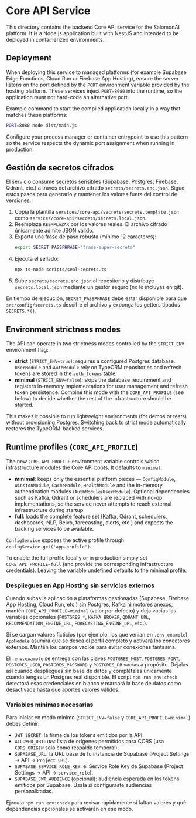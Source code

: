 # Core API Service

This directory contains the backend Core API service for the SalomonAI platform. It is a Node.js application built with NestJS and intended to be deployed in containerized environments.

## Deployment

When deploying this service to managed platforms (for example Supabase Edge Functions, Cloud Run or Firebase App Hosting), ensure the server listens on the port defined by the `PORT` environment variable provided by the hosting platform. These services inject `PORT=8080` into the runtime, so the application must not hard-code an alternative port.

Example command to start the compiled application locally in a way that matches these platforms:

```bash
PORT=8080 node dist/main.js
```

Configure your process manager or container entrypoint to use this pattern so the service respects the dynamic port assignment when running in production.

## Gestión de secretos cifrados

El servicio consume secretos sensibles (Supabase, Postgres, Firebase, Qdrant, etc.) a través del archivo cifrado `secrets/secrets.enc.json`. Sigue estos pasos para generarlo y mantener los valores fuera del control de versiones:

1. Copia la plantilla `services/core-api/secrets/secrets.template.json` como `services/core-api/secrets/secrets.local.json`.
2. Reemplaza `REEMPLAZAR` por los valores reales. El archivo cifrado únicamente admite JSON válido.
3. Exporta una frase de paso robusta (mínimo 12 caracteres):
   ```bash
   export SECRET_PASSPHRASE="frase-super-secreta"
   ```
4. Ejecuta el sellado: 
   ```bash
   npx ts-node scripts/seal-secrets.ts
   ```
5. Sube `secrets/secrets.enc.json` al repositorio y distribuye `secrets.local.json` mediante un gestor seguro (no lo incluyas en git).

En tiempo de ejecución, `SECRET_PASSPHRASE` debe estar disponible para que `src/config/secrets.ts` descifre el archivo y exponga los getters tipados `SECRETS.*()`.

## Environment strictness modes

The API can operate in two strictness modes controlled by the `STRICT_ENV` environment flag:

- **strict** (`STRICT_ENV=true`): requires a configured Postgres database. `UserModule` and `AuthModule` rely on TypeORM repositories and refresh tokens are stored in the `auth_tokens` table.
- **minimal** (`STRICT_ENV=false`): skips the database requirement and registers in-memory implementations for user management and refresh token persistence. Combine this mode with the `CORE_API_PROFILE` (see below) to decide whether the rest of the infrastructure should be started.

This makes it possible to run lightweight environments (for demos or tests) without provisioning Postgres. Switching back to strict mode automatically restores the TypeORM-backed services.

## Runtime profiles (`CORE_API_PROFILE`)

The new `CORE_API_PROFILE` environment variable controls which infrastructure modules the Core API boots. It defaults to `minimal`.

- **minimal**: keeps only the essential platform pieces — `ConfigModule`, `WinstonModule`, `CacheModule`, `HealthModule` and the in-memory authentication modules (`AuthModule`/`UserModule`). Optional dependencies such as Kafka, Qdrant or schedulers are replaced with no-op implementations, so the service never attempts to reach external infrastructure during startup.
- **full**: loads the complete feature set (Kafka, Qdrant, schedulers, dashboards, NLP, Belvo, forecasting, alerts, etc.) and expects the backing services to be available.

`ConfigService` exposes the active profile through `configService.get('app.profile')`.

To enable the full profile locally or in production simply set `CORE_API_PROFILE=full` (and provide the corresponding infrastructure credentials). Leaving the variable undefined defaults to the minimal profile.

### Despliegues en App Hosting sin servicios externos

Cuando subas la aplicación a plataformas gestionadas (Supabase, Firebase App Hosting, Cloud Run, etc.) sin Postgres, Kafka ni motores anexos, mantén `CORE_API_PROFILE=minimal` (valor por defecto) y deja vacías las variables opcionales (`POSTGRES_*`, `KAFKA_BROKER`, `QDRANT_URL`, `RECOMMENDATION_ENGINE_URL`, `FORECASTING_ENGINE_URL`, etc.).

Si se cargan valores ficticios (por ejemplo, los que venían en `.env.example`), `AppModule` asumirá que se desea el perfil completo y activará los conectores externos. Mantén los campos vacíos para evitar conexiones fantasma.

El `.env.example` se entrega con las claves `POSTGRES_HOST`, `POSTGRES_PORT`, `POSTGRES_USER`, `POSTGRES_PASSWORD` y `POSTGRES_DB` vacías a propósito. Déjalas así cuando despliegues sin base de datos y complétalas únicamente cuando tengas un Postgres real disponible. El script `npm run env:check` detectará esas credenciales en blanco y marcará la base de datos como desactivada hasta que aportes valores válidos.

### Variables mínimas necesarias

Para iniciar en modo mínimo (`STRICT_ENV=false` y `CORE_API_PROFILE=minimal`) debes definir:

- `JWT_SECRET`: la firma de los tokens emitidos por la API.
- `ALLOWED_ORIGINS`: lista de orígenes permitidos para CORS (usa `CORS_ORIGIN` solo como respaldo temporal).
- `SUPABASE_URL`: la URL base de tu instancia de Supabase (Project Settings → API → `Project URL`).
- `SUPABASE_SERVICE_ROLE_KEY`: el Service Role Key de Supabase (Project Settings → API → `service_role`).
- `SUPABASE_JWT_AUDIENCE` (opcional): audiencia esperada en los tokens emitidos por Supabase. Úsala si configuraste audiencias personalizadas.

Ejecuta `npm run env:check` para revisar rápidamente si faltan valores y qué dependencias opcionales se activarán en ese modo.
